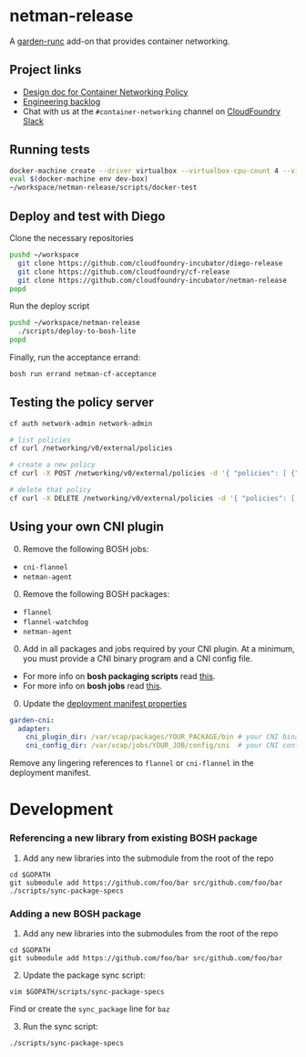 # netman-release

A [garden-runc](https://github.com/cloudfoundry-incubator/garden-runc-release) add-on
that provides container networking.

## Project links
- [Design doc for Container Networking Policy](https://docs.google.com/document/d/1HDS89TJKD7ACG6cqQHph5BdNSKLt8jvo6sPGBZ5DmsM)
- [Engineering backlog](https://www.pivotaltracker.com/n/projects/1498342)
- Chat with us at the `#container-networking` channel on [CloudFoundry Slack](http://slack.cloudfoundry.org/)

## Running tests

```bash
docker-machine create --driver virtualbox --virtualbox-cpu-count 4 --virtualbox-memory 2048 dev-box
eval $(docker-machine env dev-box)
~/workspace/netman-release/scripts/docker-test
```

## Deploy and test with Diego

Clone the necessary repositories

```bash
pushd ~/workspace
  git clone https://github.com/cloudfoundry-incubator/diego-release
  git clone https://github.com/cloudfoundry/cf-release
  git clone https://github.com/cloudfoundry-incubator/netman-release
popd
```

Run the deploy script

```bash
pushd ~/workspace/netman-release
  ./scripts/deploy-to-bosh-lite
popd
```

Finally, run the acceptance errand:

```bash
bosh run errand netman-cf-acceptance
```

## Testing the policy server
```bash
cf auth network-admin network-admin

# list policies
cf curl /networking/v0/external/policies

# create a new policy
cf curl -X POST /networking/v0/external/policies -d '{ "policies": [ {"source": { "id": "some-app-guid" }, "destination": { "id": "some-other-app-guid", "protocol": "tcp", "port": 8080 } } ] }'

# delete that policy
cf curl -X DELETE /networking/v0/external/policies -d '{ "policies": [ {"source": { "id": "some-app-guid" }, "destination": { "id": "some-other-app-guid", "protocol": "tcp", "port": 8080 } } ] }'

```

## Using your own CNI plugin
0. Remove the following BOSH jobs:
  - `cni-flannel`
  - `netman-agent`
0. Remove the following BOSH packages:
  - `flannel`
  - `flannel-watchdog`
  - `netman-agent`
0. Add in all packages and jobs required by your CNI plugin.  At a minimum, you must provide a CNI binary program and a CNI config file.
  - For more info on **bosh packaging scripts** read [this](http://bosh.io/docs/packages.html#create-a-packaging-script).
  - For more info on **bosh jobs** read [this](http://bosh.io/docs/jobs.html).
0. Update the [deployment manifest properties](http://bosh.io/docs/deployment-manifest.html#properties)

  ```yaml
  garden-cni:
    adapter:
      cni_plugin_dir: /var/vcap/packages/YOUR_PACKAGE/bin # your CNI binary goes in this directory
      cni_config_dir: /var/vcap/jobs/YOUR_JOB/config/cni  # your CNI config file goes in this directory
  ```
  Remove any lingering references to `flannel` or `cni-flannel` in the deployment manifest.


# Development

### Referencing a new library from existing BOSH package
1. Add any new libraries into the submodule from the root of the repo
  ```
  cd $GOPATH
  git submodule add https://github.com/foo/bar src/github.com/foo/bar
  ./scripts/sync-package-specs
  ```

### Adding a new BOSH package
1. Add any new libraries into the submodules from the root of the repo
  ```
  cd $GOPATH
  git submodule add https://github.com/foo/bar src/github.com/foo/bar
  ```

2. Update the package sync script:
  ```
  vim $GOPATH/scripts/sync-package-specs
  ```
  Find or create the `sync_package` line for `baz`

3. Run the sync script:
  ```
  ./scripts/sync-package-specs
  ```
